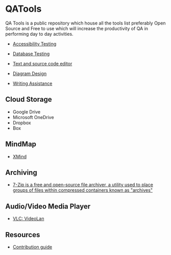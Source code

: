 # QATools
QA Tools is a public repository which house all the tools list preferably Open Source and Free to use which will increase the productivity of QA in performing day to day activities.

* [Accessibility Testing](https://github.com/codewithmmak/QATools/blob/master/AccessibilityTesting.md)

* [Database Testing](https://github.com/codewithmmak/QATools/blob/master/DatabaseTesting.md)

* [Text and source code editor](https://github.com/codewithmmak/QATools/blob/master/TextAndSourceCodeEditor.md)

* [Diagram Design](https://github.com/codewithmmak/QATools/blob/master/DiagramDesign.md)

* [Writing Assistance ](https://github.com/codewithmmak/QATools/blob/master/WritingAssistance.md)

## Cloud Storage
* Google Drive
* Microsoft OneDrive
* Dropbox
* Box

## MindMap
* [XMind](https://xmind.app/)

## Archiving
* [7-Zip is a free and open-source file archiver, a utility used to place groups of files within compressed containers known as "archives"](https://www.7-zip.org/)


## Audio/Video Media Player
* [VLC: VideoLan](https://www.videolan.org/)

## Resources
* [Contribution guide](https://github.com/codewithmmak/QATools/blob/master/CONTRIBUTING.md)
